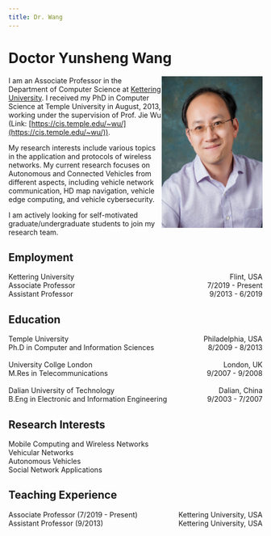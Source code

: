 ```yaml
---
title: Dr. Wang
---
```


# Doctor Yunsheng Wang

<img align="right" width="200" height="300" src="assets/Wang_Yunsheng.jpg">

I am an Associate Professor in the Department of Computer Science at [Kettering University](https://www.kettering.edu/). I received my PhD in Computer Science at Temple University in August, 2013, working under the supervision of Prof. Jie Wu (Link: [https://cis.temple.edu/~wu/](https://cis.temple.edu/~wu/)).

My research interests include various topics in the application and protocols of wireless networks. My current research focuses on Autonomous and Connected Vehicles from different aspects, including vehicle network communication, HD map navigation, vehicle edge computing, and vehicle cybersecurity.   

I am actively looking for self-motivated graduate/undergraduate students to join my research team.   

## Employment

<p>
  <span style="float: left">Kettering University</span>
  <span style="float: right">Flint, USA </span>
<br>
  <span style="float: left">Associate Professor</span> 
  <span style="float: right">7/2019 - Present</span>
<br>
  <span style="float: left">Assistant Professor</span> 
  <span style="float: right">9/2013 - 6/2019</span>
<br>
</p>

## Education
<p>
  <span style="float: left">Temple University</span>
  <span style="float: right">Philadelphia, USA </span>
<br>
  <span style="float: left">Ph.D in Computer and Information Sciences</span> 
  <span style="float: right">8/2009 - 8/2013</span>
<br>
<br>
  <span style="float: left">University Collge London</span> 
  <span style="float: right">London, UK</span>
<br>
  <span style="float: left">M.Res in Telecommunications</span> 
  <span style="float: right">9/2007 - 9/2008</span>
<br>
<br>
  <span style="float: left">Dalian University of Technology</span> 
  <span style="float: right">Dalian, China</span>
<br>
  <span style="float: left">B.Eng in Electronic and Information Engineering</span> 
  <span style="float: right">9/2003 - 7/2007</span>
<br>
</p>

## Research Interests
Mobile Computing and Wireless Networks <br>
Vehicular Networks <br>
Autonomous Vehicles <br>
Social Network Applications <br>

## Teaching Experience
<p>
  <span style="float: left">Associate Professor (7/2019 - Present)</span>
  <span style="float: right">Kettering University, USA</span>
<br>
  <span style="float: left">Assistant Professor (9/2013)</span>
  <span style="float: right">Kettering University, USA</span>
</p>
